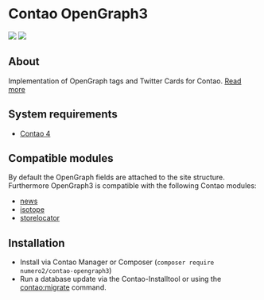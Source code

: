 Contao OpenGraph3
=======================

[![](https://img.shields.io/packagist/v/numero2/contao-opengraph3.svg?style=flat-square)](https://packagist.org/packages/numero2/contao-opengraph3) [![](https://img.shields.io/badge/License-LGPL%20v3-blue.svg?style=flat-square)](http://www.gnu.org/licenses/lgpl-3.0)

About
--
Implementation of OpenGraph tags and Twitter Cards for Contao. [Read more](https://www.numero2.de/contao/erweiterungen/opengraph3.html)

System requirements
--

* [Contao 4](https://github.com/contao/contao)

Compatible modules
--

By default the OpenGraph fields are attached to the site structure. Furthermore OpenGraph3 is compatible with the following Contao modules:


* [news](https://github.com/contao/news-bundle)
* [isotope](https://github.com/isotope/core)
* [storelocator](https://github.com/numero2/contao-storelocator)


Installation
--

* Install via Contao Manager or Composer (`composer require numero2/contao-opengraph3`)
* Run a database update via the Contao-Installtool or using the [contao:migrate](https://docs.contao.org/dev/reference/commands/) command.


